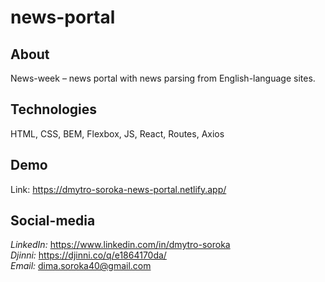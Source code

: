 # news-portal

## About

News-week – news portal with news parsing from English-language sites.

## Technologies

HTML, CSS, BEM, Flexbox, JS, React, Routes, Axios

## Demo

Link: https://dmytro-soroka-news-portal.netlify.app/

## Social-media

_LinkedIn:_ https://www.linkedin.com/in/dmytro-soroka <br/>
_Djinni:_ https://djinni.co/q/e1864170da/ <br/>
_Email:_ dima.soroka40@gmail.com
